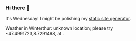 ### Hi there :wave:

It's Wednesday! I might be polishing my [static site generator](https://github.com/bewuethr/pandoc-bash-blog).

Weather in Winterthur: unknown location; please try ~47.4991723,8.7291498, at .
